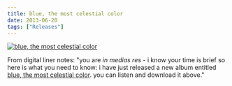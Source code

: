```yaml
---
title: blue, the most celestial color
date: 2013-06-20
tags: ["Releases"]
---
```


[![blue, the most celestial color](/rm_ation/images/blue-the-most-celestial-color.jpg)](https://northerninformation.bandcamp.com/album/blue-the-most-celestial-color)

From digital liner notes: "you are _in medias res_ - i know your time is brief so here is what you need to know: i have just released a new album entitled [blue, the most celestial color](https://northerninformation.bandcamp.com/album/blue-the-most-celestial-color). you can listen and download it above."
